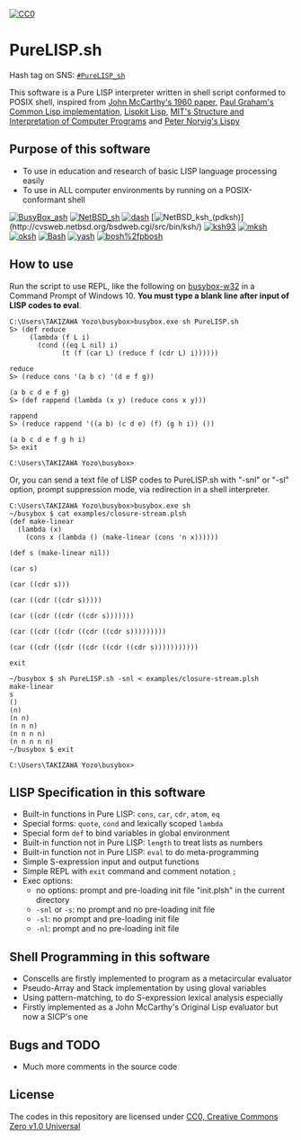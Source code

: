 [![CC0](http://i.creativecommons.org/p/zero/1.0/88x31.png "CC0")](http://creativecommons.org/publicdomain/zero/1.0/)

# PureLISP.sh

Hash tag on SNS: [`#PureLISP_sh`](https://twitter.com/hashtag/PureLISP_sh)

This software is a Pure LISP interpreter written in shell script conformed to POSIX shell,
inspired from
[John McCarthy's 1960 paper](http://www-formal.stanford.edu/jmc/recursive/recursive.html),
[Paul Graham's Common Lisp implementation](http://paulgraham.com/lispcode.html),
[Lispkit Lisp](https://github.com/hanshuebner/secd/tree/master/lispkit),
[MIT's Structure and Interpretation of Computer Programs](https://mitpress.mit.edu/sites/default/files/sicp/index.html)
and [Peter Norvig's Lispy](https://norvig.com/lispy.html)

## Purpose of this software

* To use in education and research of basic LISP language processing easily
* To use in ALL computer environments by running on a POSIX-conformant shell

[![BusyBox_ash](https://img.shields.io/badge/BusyBox_ash-1.33.0-brightgreen)](https://www.busybox.net/)
[![NetBSD_sh](https://img.shields.io/badge/NetBSD_sh-20181212-brightgreen)](http://cvsweb.netbsd.org/bsdweb.cgi/src/bin/sh/)
[![dash](https://img.shields.io/badge/dash-0.5.10.2-brightgreen)](http://gondor.apana.org.au/~herbert/dash/)
[![NetBSD_ksh_(pdksh)](https://img.shields.io/badge/NetBSD_ksh_(pdksh)-v5.2.14_(not_supported)-red)](http://cvsweb.netbsd.org/bsdweb.cgi/src/bin/ksh/)
[![ksh93](https://img.shields.io/badge/ksh93-93u+-brightgreen)](http://kornshell.org/)
[![mksh](https://img.shields.io/badge/mksh-R59b-brightgreen)](http://www.mirbsd.org/mksh.htm)
[![oksh](https://img.shields.io/badge/oksh-6.7-brightgreen)](https://github.com/ibara/oksh)
[![Bash](https://img.shields.io/badge/Bash-5.0.3-brightgreen)](https://www.gnu.org/software/bash/)
[![yash](https://img.shields.io/badge/yash-2.48-brightgreen)](https://yash.osdn.jp/index.html.en)
[![bosh%2fpbosh](https://img.shields.io/badge/bosh%2fpbosh-2020%2f04%2f27-brightgreen)](http://schilytools.sourceforge.net/bosh.html)

## How to use

Run the script to use REPL, like the following on [busybox-w32](https://frippery.org/busybox/) in a Command Prompt of Windows 10.
**You must type a blank line after input of LISP codes to eval**.

```
C:\Users\TAKIZAWA Yozo\busybox>busybox.exe sh PureLISP.sh
S> (def reduce
     (lambda (f L i)
       (cond ((eq L nil) i)
             (t (f (car L) (reduce f (cdr L) i))))))

reduce
S> (reduce cons '(a b c) '(d e f g))

(a b c d e f g)
S> (def rappend (lambda (x y) (reduce cons x y)))

rappend
S> (reduce rappend '((a b) (c d e) (f) (g h i)) ())

(a b c d e f g h i)
S> exit

C:\Users\TAKIZAWA Yozo\busybox>
```

Or, you can send a text file of LISP codes to PureLISP.sh with "-snl" or "-sl" option,
prompt suppression mode, via redirection in a shell interpreter.

```
C:\Users\TAKIZAWA Yozo\busybox>busybox.exe sh
~/busybox $ cat examples/closure-stream.plsh
(def make-linear
  (lambda (x)
    (cons x (lambda () (make-linear (cons 'n x))))))

(def s (make-linear nil))

(car s)

(car ((cdr s)))

(car ((cdr ((cdr s)))))

(car ((cdr ((cdr ((cdr s)))))))

(car ((cdr ((cdr ((cdr ((cdr s)))))))))

(car ((cdr ((cdr ((cdr ((cdr ((cdr s)))))))))))

exit

~/busybox $ sh PureLISP.sh -snl < examples/closure-stream.plsh
make-linear
s
()
(n)
(n n)
(n n n)
(n n n n)
(n n n n n)
~/busybox $ exit

C:\Users\TAKIZAWA Yozo\busybox>
```

## LISP Specification in this software

* Built-in functions in Pure LISP: `cons`, `car`, `cdr`, `atom`, `eq`
* Special forms: `quote`, `cond` and lexically scoped `lambda`
* Special form `def` to bind variables in global environment
* Built-in function not in Pure LISP: `length` to treat lists as numbers
* Built-in function not in Pure LISP: `eval` to do meta-programming
* Simple S-expression input and output functions
* Simple REPL with `exit` command and comment notation `;`
* Exec options:
	* no options: prompt and pre-loading init file "init.plsh" in the current directory
	* `-snl` or `-s`: no prompt and no pre-loading init file
	* `-sl`: no prompt and pre-loading init file
	* `-nl`: prompt and no pre-loading init file

## Shell Programming in this software

* Conscells are firstly implemented to program as a metacircular evaluator
* Pseudo-Array and Stack implementation by using gloval variables
* Using pattern-matching, to do S-expression lexical analysis especially
* Firstly implemented as a John McCarthy's Original Lisp evaluator but now a SICP's one

## Bugs and TODO

* Much more comments in the source code

## License

The codes in this repository are licensed under [CC0, Creative Commons Zero v1.0 Universal](https://creativecommons.org/publicdomain/zero/1.0/)

